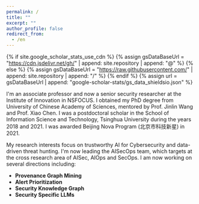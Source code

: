 ```yaml
---
permalink: /
title: ""
excerpt: ""
author_profile: false
redirect_from: 
  - /en
---
```


{% if site.google_scholar_stats_use_cdn %}
{% assign gsDataBaseUrl = "https://cdn.jsdelivr.net/gh/" | append: site.repository | append: "@" %}
{% else %}
{% assign gsDataBaseUrl = "https://raw.githubusercontent.com/" | append: site.repository | append: "/" %}
{% endif %}
{% assign url = gsDataBaseUrl | append: "google-scholar-stats/gs_data_shieldsio.json" %}

<span class='anchor' id='about-me'></span>

I'm an associate professor and now a senior security researcher at the Institute of Innovation in NSFOCUS. I obtained my PhD degree from University of Chinese Academy of Sciences, mentored by Prof. Jinlin Wang and Prof. Xiao Chen. I was a postdoctoral scholar in the School of Information Science and Technology, Tsinghua University during the years 2018 and 2021. I was awarded Beijing Nova Program (北京市科技新星) in 2021.

<p>
My research interests focus on </b>trustworthy AI for Cybersecurity</b> and </b>data-driven threat hunting</b>. I'm now leading the </b>AISecOps</b> team, which targets at the cross research area of AISec, AIOps and SecOps. 
I am now working on several directions including: 
</p>
<div>
<ul>
<li><b>Provenance Graph Mining</b></li>                  
<li><b>Alert Prioritization</b></li>
<li><b>Security Knowledge Graph</b></li>
<li><b>Security Specific LLMs</b></li>
</ul>
</div>
